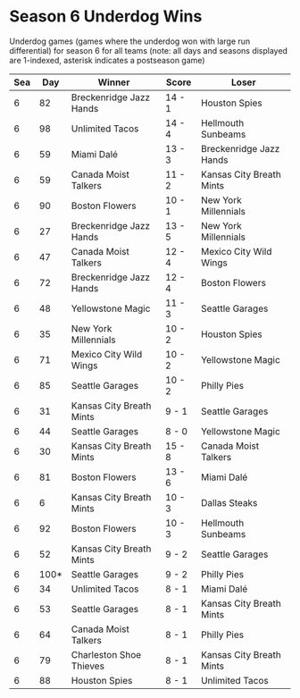 # Season 6 Underdog Wins



Underdog games (games where the underdog won with large run differential) for season 6 for all teams (note: all days and seasons displayed are 1-indexed, asterisk indicates a postseason game)


| Sea | Day | Winner | Score | Loser | 
| ------ |------ |------ |------ |------ |
| 6 | 82 | Breckenridge Jazz Hands | 14 - 1 | Houston Spies | 
| 6 | 98 | Unlimited Tacos | 14 - 4 | Hellmouth Sunbeams | 
| 6 | 59 | Miami Dalé | 13 - 3 | Breckenridge Jazz Hands | 
| 6 | 59 | Canada Moist Talkers | 11 - 2 | Kansas City Breath Mints | 
| 6 | 90 | Boston Flowers | 10 - 1 | New York Millennials | 
| 6 | 27 | Breckenridge Jazz Hands | 13 - 5 | New York Millennials | 
| 6 | 47 | Canada Moist Talkers | 12 - 4 | Mexico City Wild Wings | 
| 6 | 72 | Breckenridge Jazz Hands | 12 - 4 | Boston Flowers | 
| 6 | 48 | Yellowstone Magic | 11 - 3 | Seattle Garages | 
| 6 | 35 | New York Millennials | 10 - 2 | Houston Spies | 
| 6 | 71 | Mexico City Wild Wings | 10 - 2 | Yellowstone Magic | 
| 6 | 85 | Seattle Garages | 10 - 2 | Philly Pies | 
| 6 | 31 | Kansas City Breath Mints | 9 - 1 | Seattle Garages | 
| 6 | 44 | Seattle Garages | 8 - 0 | Yellowstone Magic | 
| 6 | 30 | Kansas City Breath Mints | 15 - 8 | Canada Moist Talkers | 
| 6 | 81 | Boston Flowers | 13 - 6 | Miami Dalé | 
| 6 | 6 | Kansas City Breath Mints | 10 - 3 | Dallas Steaks | 
| 6 | 92 | Boston Flowers | 10 - 3 | Hellmouth Sunbeams | 
| 6 | 52 | Kansas City Breath Mints | 9 - 2 | Seattle Garages | 
| 6 | 100* | Seattle Garages | 9 - 2 | Philly Pies | 
| 6 | 34 | Unlimited Tacos | 8 - 1 | Miami Dalé | 
| 6 | 53 | Seattle Garages | 8 - 1 | Kansas City Breath Mints | 
| 6 | 64 | Canada Moist Talkers | 8 - 1 | Philly Pies | 
| 6 | 79 | Charleston Shoe Thieves | 8 - 1 | Kansas City Breath Mints | 
| 6 | 88 | Houston Spies | 8 - 1 | Unlimited Tacos | 


